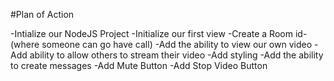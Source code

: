 #Plan of Action

-Intialize our NodeJS Project
-Initialize our first view
-Create a Room id- (where someone can go have call)
-Add the ability to view our own video
-Add ability to allow others to stream their video
-Add styling
-Add the ability to create messages
-Add Mute Button
-Add Stop Video Button